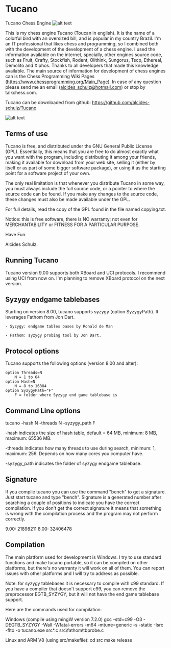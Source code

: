 # Tucano
Tucano Chess Engine ![alt text](image/tucano.bmp "Tucano")

This is my chess engine Tucano (Toucan in english). It is the name of a colorful bird with an oversized bill, and is popular in my country Brazil. 
I'm an IT professional that likes chess and programming, so I combined both with the development of the development of a chess engine. 
I used the information available on the internet, specially, other engines source code, such as Fruit, Crafty, Stockfish, Rodent, Olithink, Sungorus, Tscp, Ethereal, Demolito and Xiphos.
Thanks to all developers that made this knowledge available.
The main source of information for development of chess engines can is the Chess Programming Wiki Pages (https://www.chessprogramming.org/Main_Page).
In case of any question please send me an email (alcides_schulz@hotmail.com) or stop by talkchess.com.

Tucano can be downloaded from github: https://github.com/alcides-schulz/Tucano

![alt text](image/tucano_playing.png "Tucano")

Terms of use
------------
Tucano is free, and distributed under the GNU General Public License (GPL). Essentially, this means that you are free to do almost exactly what you want with the program, including distributing it among your friends, making it available for download from your web site, selling it (either by itself or as part of some bigger software package), or using it as the starting point for a software project of your own.

The only real limitation is that whenever you distribute Tucano in some way, you must always include the full source code, or a pointer to where the source code can be found. If you make any changes to the source code, these changes must also be made available under the GPL.

For full details, read the copy of the GPL found in the file named copying.txt.

Notice: this is free software, there is NO warranty; not even for MERCHANTABILITY or FITNESS FOR A PARTICULAR PURPOSE.

Have Fun.

Alcides Schulz.

Running Tucano
--------------
Tucano version 9.00 supports both XBoard and UCI protocols. 
I recommend using UCI from now on. I'm planning to remove XBoard protocol on the next version.

Syzygy endgame tablebases
-------------------------
Starting on version 8.00, tucano supports syzygy (option SyzygyPath). It leverages Fathom from Jon Dart.

    - Syzygy: endgame tables bases by Ronald de Man
    
    - Fathom: syzygy probing tool by Jon Dart.
    
    
Protocol options
----------------
Tucano supports the following options (version 8.00 and alter):

    option Threads=N
    	N = 1 to 64
    option Hash=N
    	N = 8 to 16384
    option SyzygyPath="F"
    	F = folder where Syzygy end game tablebase is

Command Line options
--------------------
tucano -hash N -threads N -syzygy_path F

   -hash indicates the size of hash table, default = 64 MB, minimum: 8 MB, maximum: 65536 MB.
   
   -threads indicates how many threads to use during search, minimum: 1, maximum: 256. Depends on how many cores you computer have.
   
   -syzygy_path indicates the folder of syzygy endgame tablebase.

   
Signature
---------
If you compile tucano you can use the command "bench" to get a signature. Just start tucano and type "bench". 
Signature is a generated number after searching a couple of positions to indicate you have the correct compilation. 
If you don't get the correct signature it means that something is wrong with the compilation process and the program may not perform correctly.

9.00: 21898211
8.00: 32406478

Compilation
-----------
The main platform used for development is Windows. 
I try to use standard functions and make tucano portable, so it can be compiled on other platforms, but there's no warranty it will work on all of them.
You can report issues with other platforms and I will try to address as possible.

Note: for syzygy tablebases it is necessary to compile with c99 standard. If you have a compiler that doesn't support c99, you can remove the preprocessor EGTB_SYZYGY, but it will not have the end game tablebase support.

Here are the commands used for compilation:

Windows (compile using mingW version 7.2.0)
    gcc -std=c99 -O3 -DEGTB_SYZYGY -Wall -Wfatal-errors -m64 -mtune=generic -s -static -Isrc -flto -o tucano.exe src\*.c src\fathom\tbprobe.c

Linux and ARM V8 (using src/makefile):
    cd src
    make release
